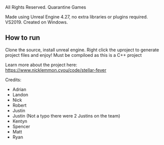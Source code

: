 All Rights Reserved.  Quarantine Games


Made using Unreal Engine 4.27, no extra libraries or plugins required.  VS2019.  Created on Windows.

## How to run
Clone the source, install unreal engine.  Right click the uproject to generate project files and enjoy! Must be compiloed as this is a C++ project


Learn more about the project here: https://www.nicklemmon.cyou/code/stellar-fever


Credits:
- Adrian
- Landon
- Nick
- Robert
- Justin
- Justin (Not a typo there were 2 Justins on the team)
- Kentyn
- Spencer
- Matt
- Ryan
